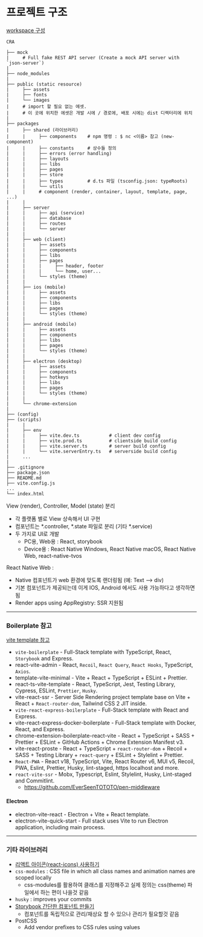 # 프로젝트 구조

[workspace 구성](_임시/workspace.md)


```
CRA

├── mock
|     # Full fake REST API server (Create a mock API server with `json-server`)
|     
├── node_modules
|       
├── public (static resource)
|     ├── assets  
|     ├── fonts  
|     └── images
|     # import 할 필요 없는 에셋. 
|     # 이 곳에 위치한 에셋은 개발 시에 / 경로에, 배포 시에는 dist 디렉터리에 위치
|         
├── packages
|     ├── shared (라이브러리)
|     |     ├── components    # npm 명령 : $ nc <이름> 참고 (new-component)
|     |     ├── constants     # 상수들 정의
|     |     ├── errors (error handling)
|     |     ├── layouts
|     |     ├── libs
|     |     ├── pages
|     |     ├── store
|     |     ├── types         # d.ts 파일 (tsconfig.json: typeRoots)
|     |     └── utils
|     |     # component (render, container, layout, template, page, ...)
|     |          
|     ├── server
|     |     ├── api (service)
|     |     ├── database
|     |     ├── routes
|     |     └── server
|     |     
|     ├── web (client)
|     |     ├── assets
|     |     ├── components
|     |     ├── libs
|     |     ├── pages
|     |     |     ├── header, footer 
|     |     |     └── home, user...
|     |     └── styles (theme)
|     |     
|     ├── ios (mobile)
|     |     ├── assets
|     |     ├── components
|     |     ├── libs
|     |     ├── pages
|     |     └── styles (theme)
|     |     
|     ├── android (mobile)
|     |     ├── assets
|     |     ├── components
|     |     ├── libs
|     |     ├── pages
|     |     └── styles (theme)
|     |     
|     ├── electron (desktop)
|     |     ├── assets
|     |     ├── components
|     |     ├── hotkeys
|     |     ├── libs
|     |     ├── pages
|     |     └── styles (theme)
|     |     
|     └── chrome-extension
|     
├── (config)  
├── (scripts)
|     |     
|     ├── env
|     |     ├── vite.dev.ts           # client dev config
|     |     ├── vite.prod.ts          # clientside build config
|     |     ├── vite.server.ts        # server build config
|     |     └── vite.serverEntry.ts   # serverside build config
|     ...
|     
├── .gitignore
├── package.json
├── README.md
├── vite.config.js
...
└── index.html

```

View (render), Controller, Model (state) 분리
* 각 플랫폼 별로 View 상속해서 UI 구현
* 컴포넌트는 *.controller, *.state 파일로 분리 (기타 *.service)
* 두 가지로 UI로 개발
  - PC용, Web용 : React, storybook
  - Device용 : React Native Windows, React Native macOS, React Native Web, react-native-tvos

React Native Web :
- Native 컴포넌트가 web 환경에 맞도록 랜더링됨 (예: Text --> div)
- 기본 컴포넌트가 제공되는데 이게 IOS, Android 에서도 사용 가능하다고 생각하면 됨
- Render apps using AppRegistry: SSR 지원됨

-----------------------------------

### Boilerplate 참고
[vite template 참고](https://github.com/vitejs/awesome-vite#templates)  

* `vite-boilerplate` - Full-Stack template with TypeScript, React, `Storybook` and Express.  
* react-vite-admin - React, `Recoil`, `React Query`, `React Hooks`, TypeScript, `Axios`.  
* template-vite-minimal - Vite + React + TypeScript + ESLint + Prettier.  
* react-ts-vite-template - React, TypeScript, Jest, Testing Library, Cypress, ESLint, `Prettier`, `Husky`.  
* vite-react-ssr - Server Side Rendering project template base on Vite + React + `React-router-dom`, Tailwind CSS 2 JIT inside.  
* `vite-react-express-boilerplate` - Full-Stack template with React and Express.  
* vite-react-express-docker-boilerplate - Full-Stack template with Docker, React, and Express.  
* chrome-extension-boilerplate-react-vite - React + TypeScript + SASS + Prettier + ESLint + GitHub Actions + Chrome Extension Manifest v3.  
* vite-react-proste - React + TypeScript + `react-router-dom` + Recoil + SASS + Testing Library + `react-query` + ESLint + Stylelint + Prettier.
* `React-PWA` - React v18, TypeScript, Vite, React Router v6, MUI v5, Recoil, PWA, Eslint, Prettier, Husky, lint-staged, https localhost and more.  
* `react-vite-ssr` - Mobx, Typescript, Eslint, Stylelint, Husky, Lint-staged and Commitlint.  
  - https://github.com/EverSeenTOTOTO/pen-middleware

#### Electron

* electron-vite-react - Electron + Vite + React template.  
* electron-vite-quick-start - Full stack uses Vite to run Electron application, including main process.  

-----------------------------------

### 기타 라이브러리

* [리액트 아이콘(react-icons) 사용하기](https://kimyang-sun.tistory.com/entry/React-%EB%A6%AC%EC%95%A1%ED%8A%B8-%EC%95%84%EC%9D%B4%EC%BD%98react-icons-%EC%82%AC%EC%9A%A9%ED%95%98%EA%B8%B0)
* `css-modules` : CSS file in which all class names and animation names are scoped locally
  - css-modules를 활용하여 클래스를 지정해주고 실제 정의는 css(theme) 파일에서 하는 편이 나을것 같음
* `husky` : improves your commits  
* [Storybook 간단한 컴포넌트 만들기](https://storybook.js.org/tutorials/intro-to-storybook/react/ko/get-started/)
  - 컴포넌트를 독립적으로 관리/재상요 할 수 있으나 관리가 필요할것 같음
* PostCSS
  - Add vendor prefixes to CSS rules using values



















